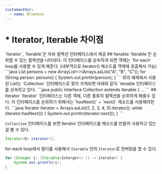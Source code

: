 ```yaml
---
customauthor:
  - name: Bluemoon
---
```

# * Iterator, Iterable 차이점
<Author/>
`Iterator`, `Iterable`은 자바 컬렉션 인터페이스에서 제공  
## Iterable
`Iterable`은 순회할 수 있는 컬렉션을 나타낸다. 이 인터페이스를 상속하게 되면 객체는 `for-each` loop를 사용할 수 있게 해준다.  
(내부적으로 iterator() 메소드를 객체에 호출해서 가능)  
```java
List <String> persons = new ArrayList<>(Arrays.asList("A", "B", "C"));
for (String person: persons) {
    System.out.println(person);
}
```
위의 예제에서 사용된 List는 `Collection` 인터페이스로 찾아 가게되면 아래와 같이 `iterable 인터페이스`를 상속하고 있다.  
```java
public interface Collection<E> extends Iterable<E> {
    ...
```
## Iterator
`Iterator` 인터페이스는 다른 객체, 다른 종류의 컬렉션을 순회하게 해줄수 있다. 이 인터페이스를 순회하기 위해서는 `hasNext()` + `next()` 메소드를 사용해야한다.
```java
Iterator <Integer> iterator = Arrays.asList(1, 2, 3, 4, 5).iterator();
while (iterator.hasNext()) {
            System.out.println(iterator.next());
}
```

`Collection` 인터페이스를 보면 Iterator 인터페이스를 메소드를 만들어 사용하고 있는걸 볼 수 있다.
```java
Iterator<E> iterator();
```

for-each loop에서 람다를 사용해서 `Iterable` 안의 `Iterator`로 컨버팅을 할 수 있다.  
```java
for (Integer i: (Iterable<Interger>) () -> iterator) {
    System.out.println(i);
}
```


